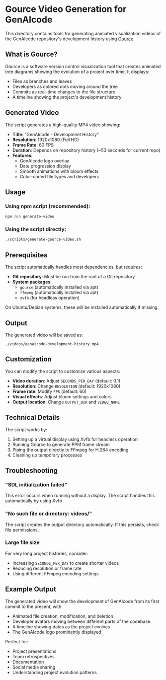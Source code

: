 # Gource Video Generation for GenAIcode

This directory contains tools for generating animated visualization videos of the GenAIcode repository's development history using [Gource](https://gource.io/).

## What is Gource?

Gource is a software version control visualization tool that creates animated tree diagrams showing the evolution of a project over time. It displays:

- Files as branches and leaves
- Developers as colored dots moving around the tree
- Commits as real-time changes to the file structure
- A timeline showing the project's development history

## Generated Video

The script generates a high-quality MP4 video showing:

- **Title**: "GenAIcode - Development History"
- **Resolution**: 1920x1080 (Full HD)
- **Frame Rate**: 60 FPS
- **Duration**: Depends on repository history (~53 seconds for current repo)
- **Features**:
  - GenAIcode logo overlay
  - Date progression display
  - Smooth animations with bloom effects
  - Color-coded file types and developers

## Usage

### Using npm script (recommended):

```bash
npm run generate-video
```

### Using the script directly:

```bash
./scripts/generate-gource-video.sh
```

## Prerequisites

The script automatically handles most dependencies, but requires:

- **Git repository**: Must be run from the root of a Git repository
- **System packages**:
  - `gource` (automatically installed via apt)
  - `ffmpeg` (automatically installed via apt)
  - `xvfb` (for headless operation)

On Ubuntu/Debian systems, these will be installed automatically if missing.

## Output

The generated video will be saved as:

```
./videos/genaicode-development-history.mp4
```

## Customization

You can modify the script to customize various aspects:

- **Video duration**: Adjust `SECONDS_PER_DAY` (default: 0.1)
- **Resolution**: Change `RESOLUTION` (default: 1920x1080)
- **Frame rate**: Modify `FPS` (default: 60)
- **Visual effects**: Adjust bloom settings and colors
- **Output location**: Change `OUTPUT_DIR` and `VIDEO_NAME`

## Technical Details

The script works by:

1. Setting up a virtual display using Xvfb for headless operation
2. Running Gource to generate PPM frame stream
3. Piping the output directly to FFmpeg for H.264 encoding
4. Cleaning up temporary processes

## Troubleshooting

### "SDL initialization failed"

This error occurs when running without a display. The script handles this automatically by using Xvfb.

### "No such file or directory: videos/"

The script creates the output directory automatically. If this persists, check file permissions.

### Large file size

For very long project histories, consider:

- Increasing `SECONDS_PER_DAY` to create shorter videos
- Reducing resolution or frame rate
- Using different FFmpeg encoding settings

## Example Output

The generated video will show the development of GenAIcode from its first commit to the present, with:

- Animated file creation, modification, and deletion
- Developer avatars moving between different parts of the codebase
- A timeline showing dates as the project evolves
- The GenAIcode logo prominently displayed

Perfect for:

- Project presentations
- Team retrospectives
- Documentation
- Social media sharing
- Understanding project evolution patterns
